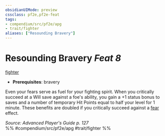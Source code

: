 ```yaml
---
obsidianUIMode: preview
cssclass: pf2e,pf2e-feat
tags:
- compendium/src/pf2e/apg
- trait/fighter
aliases: ["Resounding Bravery"]
---
```

# Resounding Bravery  *Feat 8*  
[fighter](../../rules/traits/fighter.md)  

- **Prerequisites**: bravery

Even your fears serve as fuel for your fighting spirit. When you critically succeed at a Will save against a foe's ability, you gain a +1 status bonus to saves and a number of temporary Hit Points equal to half your level for 1 minute. These benefits are doubled if you critically succeed against a [fear](../../rules/traits/fear.md) effect.

*Source: Advanced Player's Guide p. 127*  
%% #compendium/src/pf2e/apg #trait/fighter %%
